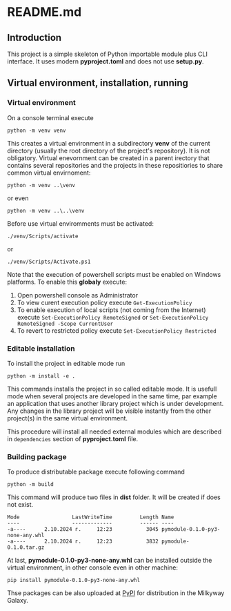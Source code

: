 # README.md

## Introduction

This project is a simple skeleton of Python importable module plus CLI interface. It uses modern **pyproject.toml** and does not use **setup.py**.

## Virtual environment, installation, running

### Virtual environment

On a console terminal execute

`python -m venv venv`

This creates a virtual environment in a subdirectory **venv** of the current directory (usually the root directory of the project's repository). It is not obligatory. Virtual enevornment can be created in a parent irectory that contains several repositories and the projects in these repositiories to share common virtual envirnoment:

`python -m venv ..\venv`

or even

`python -m venv ..\..\venv`

Before use virtual enviromments must be activated:

`./venv/Scripts/activate`

or

`./venv/Scripts/Activate.ps1`

Note that the execution of powershell scripts must be enabled on Windows platforms. To enable this **globaly** execute:

1. Open powershell console as Administrator
2. To view curent execution policy execute
`Get-ExecutionPolicy`
3. To enable execution of local scripts (not coming from the Internet) execute
`Set-ExecutionPolicy RemoteSigned`
or
`Set-ExecutionPolicy RemoteSigned -Scope CurrentUser`
4. To revert to restricted policy execute `Set-ExecutionPolicy Restricted`

### Editable installation

To install the project in editable mode run

`python -m install -e .`

This commands installs the project in so called editable mode. It is usefull mode when several projects are developed in the same time, par example an application that uses another library project which is under development. Any changes in the library project will be visible instantly from the other project(s) in the same virtual environment.

This procedure will install all needed external modules which are described in `dependencies` section of **pyproject.toml** file.

### Building package

To produce distributable package execute following command

`python -m build`

This command will produce two files in **dist** folder. It will be created if does not exist.

```
Mode                 LastWriteTime         Length Name
----                 -------------         ------ ----
-a----      2.10.2024 г.     12:23           3045 pymodule-0.1.0-py3-none-any.whl
-a----      2.10.2024 г.     12:23           3832 pymodule-0.1.0.tar.gz
```

At last, **pymodule-0.1.0-py3-none-any.whl** can be installed outside the virtual environment, in other console even in other machine:

`pip install pymodule-0.1.0-py3-none-any.whl`

Thse packages can be also uploaded at [PyPI](https://pypi.org/) for distribution in the Milkyway Galaxy.